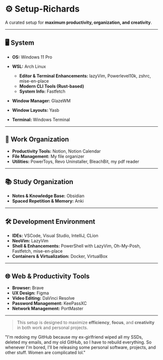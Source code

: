 # ⚙️ Setup-Richards

A curated setup for **maximum productivity, organization, and creativity**.

---

## 🖥️ System
- **OS:** Windows 11 Pro
- **WSL:** Arch Linux
  - **Editor & Terminal Enhancements:** lazyVim, Powerlevel10k, zshrc, mise-en-place
  - **Modern CLI Tools (Rust-based)**
  - **System Info:** Fastfetch

- **Window Manager:** GlazeWM
- **Window Layouts:** Yasb
- **Terminal:** Windows Terminal

---

## 💼 Work Organization
- **Productivity Tools:** Notion, Notion Calendar
- **File Management:** My file organizer
- **Utilities:** PowerToys, Revo Uninstaller, BleachBit, my pdf reader

---

## 📚 Study Organization
- **Notes & Knowledge Base:** Obsidian
- **Spaced Repetition & Memory:** Anki

---

## 🛠️ Development Environment
- **IDEs:** VSCode, Visual Studio, IntelliJ, CLion
- **NeoVim:** LazyVim
- **Shell & Enhancements:** PowerShell with LazyVim, Oh-My-Posh, Fastfetch, mise-en-place
- **Containers & Virtualization:** Docker, VirtualBox

---

## 🌐 Web & Productivity Tools
- **Browser:** Brave
- **UX Design:** Figma
- **Video Editing:** DaVinci Resolve
- **Password Management:** KeePassXC
- **Network Management:** PortMaster

---

> This setup is designed to maximize **efficiency**, **focus**, and **creativity** in both work and personal projects.

"I'm redoing my GitHub because my ex-girlfriend wiped all my SSDs, deleted my emails, and my old GitHub, so I have to rebuild everything. So whenever I'm bored, I'll be releasing some personal software, projects, and other stuff. Women are complicated lol."
